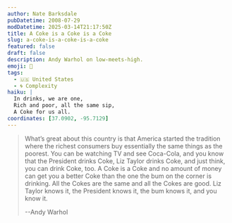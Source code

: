 ```yaml
---
author: Nate Barksdale
pubDatetime: 2008-07-29
modDatetime: 2025-03-14T21:17:50Z
title: A Coke is a Coke is a Coke
slug: a-coke-is-a-coke-is-a-coke
featured: false
draft: false
description: Andy Warhol on low-meets-high.
emoji: 🥤
tags:
  - 🇺🇸 United States
  - 🌀 Complexity
haiku: |
  In drinks, we are one,  
  Rich and poor, all the same sip,  
  A Coke for us all.
coordinates: [37.0902, -95.7129]
---
```


> What’s great about this country is that America started the tradition where the richest consumers buy essentially the same things as the poorest. You can be watching TV and see Coca-Cola, and you know that the President drinks Coke, Liz Taylor drinks Coke, and just think, you can drink Coke, too. A Coke is a Coke and no amount of money can get you a better Coke than the one the bum on the corner is drinking. All the Cokes are the same and all the Cokes are good. Liz Taylor knows it, the President knows it, the bum knows it, and you know it.
>
> --Andy Warhol
